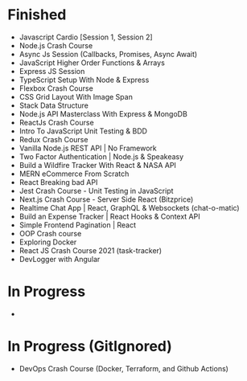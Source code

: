 # Finished

- Javascript Cardio [Session 1, Session 2]
- Node.js Crash Course
- Async Js Session (Callbacks, Promises, Async Await)
- JavaScript Higher Order Functions & Arrays
- Express JS Session
- TypeScript Setup With Node & Express
- Flexbox Crash Course
- CSS Grid Layout With Image Span
- Stack Data Structure
- Node.js API Masterclass With Express & MongoDB
- ReactJs Crash Course
- Intro To JavaScript Unit Testing & BDD
- Redux Crash Course
- Vanilla Node.js REST API | No Framework
- Two Factor Authentication | Node.js & Speakeasy
- Build a Wildfire Tracker With React & NASA API
- MERN eCommerce From Scratch
- React Breaking bad API
- Jest Crash Course - Unit Testing in JavaScript
- Next.js Crash Course - Server Side React (Bitzprice)
- Realtime Chat App | React, GraphQL & Websockets (chat-o-matic)
- Build an Expense Tracker | React Hooks & Context API
- Simple Frontend Pagination | React
- OOP Crash course
- Exploring Docker
- React JS Crash Course 2021 (task-tracker)
- DevLogger with Angular

# In Progress
- 
# In Progress (GitIgnored)

- DevOps Crash Course (Docker, Terraform, and Github Actions)
